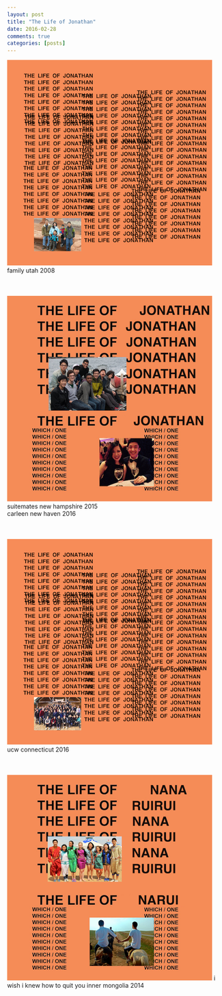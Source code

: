 ```yaml
---
layout: post
title: "The Life of Jonathan"
date: 2016-02-28
comments: true
categories: [posts]
---
```


<img src="/images/TLOJ1.png" style="max-width: auto">  
family utah 2008
<br><br><br><br>

<img src="/images/TLOJ.png" style="max-width: auto">  
suitemates new hampshire 2015 <br>carleen new haven 2016
<br><br><br><br>


<img src="/images/TLOJ2.png" style="max-width: auto">  
ucw connecticut 2016
<br><br><br><br>


<img src="/images/TLOnarui.png" style="max-width: auto">  
i wish i knew how to quit you inner mongolia 2014
